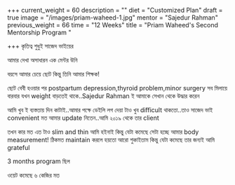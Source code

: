 +++
current_weight = 60
description = ""
diet = "Customized Plan"
draft = true
image = "/images/priam-waheed-1.jpg"
mentor = "Sajedur Rahman"
previous_weight = 66
time = "12 Weeks"
title = "Priam Waheed's Second Mentorship Program "

+++
কৃতিত্ব শুধুই সাজেদ ভাইয়ের

আমার দেখা অসাধারন এক মেন্টর উনি

বয়সে আমার চেয়ে ছোট কিন্তু তিনি আমার শিক্ষক!

ছোট বেবী হওয়ার পর postpartum depression,thyroid problem,minor surgery সব মিলায়ে বারবার যখন weight বাড়তেই থাকে..Sajedur Rahman ই আমাকে সেখান থেকে উদ্ধার করেন

আমি খুব ই ব্যস্ততায় দিন কাটাই..আমার পক্ষে ডেইলি লগ দেয়া টাও খুব difficult থাকতো..তাও সাজেদ ভাই convenient মত আমার update নিতেন..আমি ২০১৯ থেকে তার client

তখন কার মত এত টাও slim and thin আমি হইনাই কিন্তু যেটা কমেছে সেটা হচ্ছে আমার body measurement! ঠিকমত maintain করলে হয়তো আরো শুকাইতাম কিন্তু যেটা কমেছে তার জন্যই আমি grateful

3 months program ছিল

ওয়েট কমেছে ৬ কেজির মত